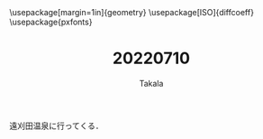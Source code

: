 ﻿---
title: 20220710
yesterday: 20220709
tomorrow: 20220711
days: 926
author: Takala
header-includes:
  - \usepackage[margin=1in]{geometry}
  - \usepackage[ISO]{diffcoeff}
  - \usepackage{pxfonts}
---


遠刈田温泉に行ってくる．

